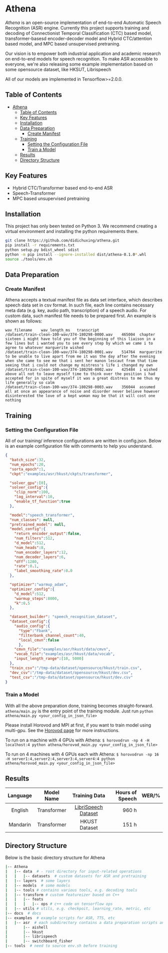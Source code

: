 
# Athena

*Athena* is an open-source implementation of end-to-end Automatic Speech Recognition (ASR) engine. Currently this project supports training and decoding of Connectionist Temporal Classification (CTC) based model, transformer-basesd encoder-decoder model and Hybrid CTC/attention based model, and MPC based unsupervised pretraning.

Our vision is to empower both industrial application and academic research on end-to-end models for speech recognition. To make ASR accessible to everyone, we're also releasing some example implementation based on some opensource dataset, like HKSUT, Librispeech

All of our models are implemented in Tensorflow>=2.0.0.


## Table of Contents

- [Athena](#athena)
  - [Table of Contents](#table-of-contents)
  - [Key Features](#key-features)
  - [Installation](#installation)
  - [Data Preparation](#data-preparation)
    - [Create Manifest](#create-manifest)
  - [Training](#training)
    - [Setting the Configuration File](#setting-the-configuration-file)
    - [Train a Model](#train-a-model)
  - [Results](#results)
  - [Directory Structure](#directory-structure)

## Key Features

- Hybrid CTC/Transformer based end-to-end ASR
- Speech-Transformer
- MPC based unsupervised pretraining

## Installation

This project has only been tested on Python 3. We recommend creating a virtual environment and installing the python requirements there.

```bash
git clone https://github.com/didichuxing/athena.git
pip install -r requirements.txt
python setup.py bdist_wheel sdist
python -m pip install --ignore-installed dist/athena-0.1.0*.whl
source ./tools/env.sh
```

## Data Preparation

### Create Manifest

Athena accepts a textual manifest file as data set interface, which describes speech data set in csv format. In such file, each line contains necessary meta data (e.g. key, audio path, transcription) of a speech audio. For custom data, such manifest file needs to be prepared first. An example is shown as follows:

```csv
wav_filename	wav_length_ms	transcript
/dataset/train-clean-100-wav/374-180298-0000.wav	465004	chapter sixteen i might have told you of the beginning of this liaison in a few lines but i wanted you to see every step by which we came i to agree to whatever marguerite wished
/dataset/train-clean-100-wav/374-180298-0001.wav	514764	marguerite to be unable to live apart from me it was the day after the evening when she came to see me that i sent her manon lescaut from that time seeing that i could not change my mistress's life i changed my own
/dataset/train-clean-100-wav/374-180298-0002.wav	425484	i wished above all not to leave myself time to think over the position i had accepted for in spite of myself it was a great distress to me thus my life generally so calm
/dataset/train-clean-100-wav/374-180298-0003.wav	356044	assumed all at once an appearance of noise and disorder never believe however disinterested the love of a kept woman may be that it will cost one nothing
```

## Training

### Setting the Configuration File

All of our training/ inference configurations are written in config.json. Below is an example configuration file with comments to help you understand.

```json
{
  "batch_size":32,
  "num_epochs":20,
  "sorta_epoch":1,
  "ckpt":"examples/asr/hkust/ckpts/transformer",

  "solver_gpu":[0],
  "solver_config":{
    "clip_norm":100,
    "log_interval":10,
    "enable_tf_function":true
  },

  "model":"speech_transformer",
  "num_classes": null,
  "pretrained_model": null,
  "model_config":{
    "return_encoder_output":false,
    "num_filters":512,
    "d_model":512,
    "num_heads":8,
    "num_encoder_layers":12,
    "num_decoder_layers":6,
    "dff":1280,
    "rate":0.1,
    "label_smoothing_rate":0.0
  },

  "optimizer":"warmup_adam",
  "optimizer_config":{
    "d_model":512,
    "warmup_steps":8000,
    "k":0.5
  },

  "dataset_builder": "speech_recognition_dataset",
  "dataset_config":{
    "audio_config":{
      "type":"Fbank",
      "filterbank_channel_count":40,
      "local_cmvn":false
      },
    "cmvn_file":"examples/asr/hkust/data/cmvn",
    "vocab_file":"examples/asr/hkust/data/vocab",
    "input_length_range":[10, 5000]
  },
  "train_csv":"/tmp-data/dataset/opensource/hkust/train.csv",
  "dev_csv":"/tmp-data/dataset/opensource/hkust/dev.csv",
  "test_csv":"/tmp-data/dataset/opensource/hkust/dev.csv"
}
```

### Train a Model

With all the above preparation done, training becomes straight-forward. `athena/main.py` is the entry point of the training module. Just run `python athena/main.py <your_config_in_json_file>`

Please install Horovod and MPI at first, if you want to train model using multi-gpu. See the [Horovod page](https://github.com/horovod/horovod) for more instructions.

To run on a machine with 4 GPUs with Athena:
`$ horovodrun -np 4 -H localhost:4 python athena/horovod_main.py <your_config_in_json_file>`

To run on 4 machines with 4 GPUs each with Athena:
`$ horovodrun -np 16 -H server1:4,server2:4,server3:4,server4:4 python athena/horovod_main.py <your_config_in_json_file>`

## Results

Language  | Model Name | Training Data | Hours of Speech | WER/%
:-----------: | :------------: | :----------: |  -------: | -------:
English  | Transformer | [LibriSpeech Dataset](http://www.openslr.org/12/) | 960 h |
Mandarin | Transformer | HKUST Dataset | 151 h |

## Directory Structure

Below is the basic directory structure for Athena

```bash
|-- Athena
|   |-- data  # - root directory for input-related operations
|   |   |-- datasets  # custom datasets for ASR and pretraining
|   |-- layers  # some layers
|   |-- models  # some models
|   |-- tools # contains various tools, e.g. decoding tools
|   |-- transform # custom featureizer based on C++
|   |   |-- feats
|   |   |   |-- ops # c++ code on tensorflow ops
|   |-- utils # utils, e.g. checkpoit, learning_rate, metric, etc
|-- docs  # docs
|-- examples  # example scripts for ASR, TTS, etc
|   |-- asr  # each subdirectory contains a data preparation scripts and a run script for the task
|       |-- aishell
|       |-- hkust
|       |-- librispeech
|       |-- switchboard_fisher
|-- tools  # need to source env.sh before training
```

